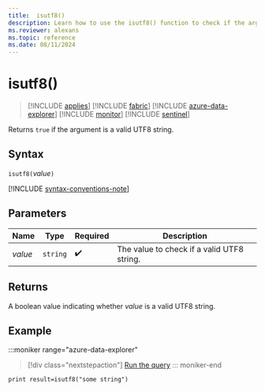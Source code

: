```yaml
---
title:  isutf8()
description: Learn how to use the isutf8() function to check if the argument is a valid utf8 string.
ms.reviewer: alexans
ms.topic: reference
ms.date: 08/11/2024
---
```

# isutf8()

> [!INCLUDE [applies](../includes/applies-to-version/applies.md)] [!INCLUDE [fabric](../includes/applies-to-version/fabric.md)] [!INCLUDE [azure-data-explorer](../includes/applies-to-version/azure-data-explorer.md)] [!INCLUDE [monitor](../includes/applies-to-version/monitor.md)] [!INCLUDE [sentinel](../includes/applies-to-version/sentinel.md)]

Returns `true` if the argument is a valid UTF8 string.

## Syntax

`isutf8(`*value*`)`

[!INCLUDE [syntax-conventions-note](../includes/syntax-conventions-note.md)]

## Parameters

| Name | Type | Required | Description |
| -- | -- | -- | -- |
|*value*| `string` | :heavy_check_mark:| The value to check if a valid UTF8 string.|

## Returns

A boolean value indicating whether *value* is a valid UTF8 string.

## Example

:::moniker range="azure-data-explorer"
> [!div class="nextstepaction"]
> <a href="https://dataexplorer.azure.com/clusters/help/databases/Samples?query=H4sIAAAAAAAAAysoyswrUShKLS7NKbHNLC4tSbPQUCrOz01VKC4BSqUraQIA1zBdDCIAAAA=" target="_blank">Run the query</a>
::: moniker-end

```kusto
print result=isutf8("some string")
```
